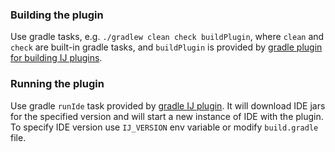 ### Building the plugin
Use gradle tasks, e.g. `./gradlew clean check buildPlugin`, where `clean` and `check` are built-in gradle tasks, 
and `buildPlugin` is provided by [gradle plugin for building IJ plugins](https://github.com/JetBrains/gradle-intellij-plugin).

### Running the plugin
Use gradle `runIde` task provided by [gradle IJ plugin](https://github.com/JetBrains/gradle-intellij-plugin).
It will download IDE jars for the specified version and will start a new instance of IDE with the plugin.
To specify IDE version use `IJ_VERSION` env variable or modify `build.gradle` file.
